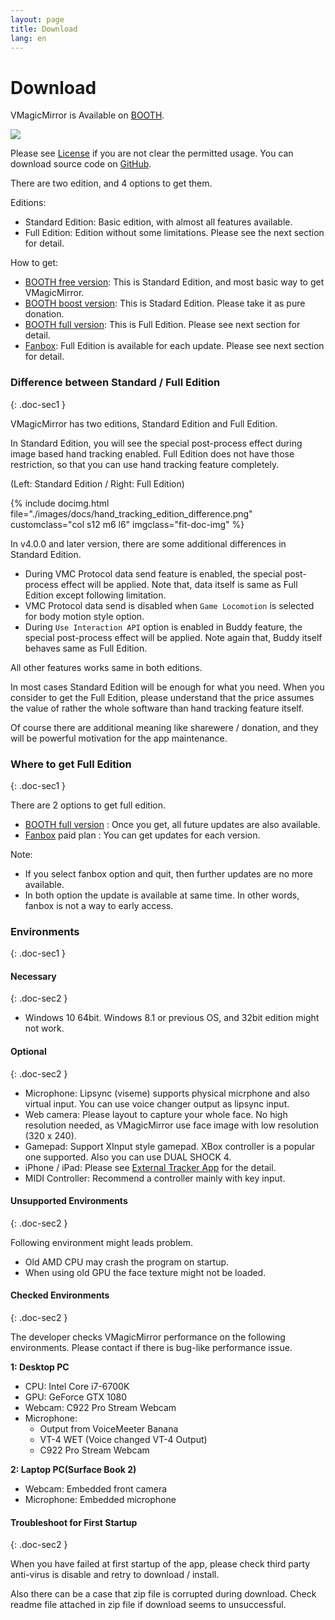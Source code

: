 ```yaml
---
layout: page
title: Download
lang: en
---
```


# Download

VMagicMirror is Available on [BOOTH](https://booth.pm/ja/items/1272298).

<a target="_blank" href="https://baku-dreameater.booth.pm/items/1272298/">
  <img class="full-width-mobile" src="https://asset.booth.pm/static-images/banner/468x60_02.png">
</a>

Please see  [License](../license) if you are not clear the permitted usage.
You can download source code on [GitHub](https://github.com/malaybaku/VMagicMirror).

There are two edition, and 4 options to get them.

Editions:

<div class="doc-ul" markdown="1">

- Standard Edition: Basic edition, with almost all features available.
- Full Edition: Edition without some limitations. Please see the next section for detail.

</div>

How to get:

<div class="doc-ul" markdown="1">

- [BOOTH free version](https://baku-dreameater.booth.pm/items/1272298): This is Standard Edition, and most basic way to get VMagicMirror.
- [BOOTH boost version](https://baku-dreameater.booth.pm/items/1272298): This is Stadard Edition. Please take it as pure donation.
- [BOOTH full version](https://baku-dreameater.booth.pm/items/3064040): This is Full Edition. Please see next section for detail.
- [Fanbox](https://baku-dreameater.fanbox.cc/): Full Edition is available for each update. Please see next section for detail.

</div>

### Difference between Standard / Full Edition
{: .doc-sec1 }

VMagicMirror has two editions, Standard Edition and Full Edition.

In Standard Edition, you will see the special post-process effect during image based hand tracking enabled.
Full Edition does not have those restriction, so that you can use hand tracking feature completely.

(Left: Standard Edition / Right: Full Edition)

<div class="row">
{% include docimg.html file="./images/docs/hand_tracking_edition_difference.png" customclass="col s12 m6 l6" imgclass="fit-doc-img" %}
</div>

In v4.0.0 and later version, there are some additional differences in Standard Edition.

<div class="doc-ul" markdown="1">

- During VMC Protocol data send feature is enabled, the special post-process effect will be applied. Note that, data itself is same as Full Edition except following limitation.
- VMC Protocol data send is disabled when `Game Locomotion` is selected for body motion style option.
- During `Use Interaction API` option is enabled in Buddy feature, the special post-process effect will be applied. Note again that, Buddy itself behaves same as Full Edition.

</div>


All other features works same in both editions.

In most cases Standard Edition will be enough for what you need.
When you consider to get the Full Edition, please understand that the price assumes the value of rather the whole software than hand tracking feature itself. 

Of course there are additional meaning like sharewere / donation, and they will be powerful motivation for the app maintenance.


### Where to get Full Edition
{: .doc-sec1 }

There are 2 options to get full edition.

<div class="doc-ul" markdown="1">

- [BOOTH full version](https://baku-dreameater.booth.pm/items/3064040) : Once you get, all future updates are also available.
- [Fanbox](https://baku-dreameater.fanbox.cc/) paid plan : You can get updates for each version.

</div>

Note:

<div class="doc-ul" markdown="1">

- If you select fanbox option and quit, then further updates are no more available.
- In both option the update is available at same time. In other words, fanbox is not a way to early access.

</div>


### Environments
{: .doc-sec1 }

#### Necessary
{: .doc-sec2 }

<div class="doc-ul" markdown="1">

- Windows 10 64bit. Windows 8.1 or previous OS, and 32bit edition might not work.

</div>

#### Optional
{: .doc-sec2 }

<div class="doc-ul" markdown="1">

- Microphone: Lipsync (viseme) supports physical micrphone and also virtual input. You can use voice changer output as lipsync input.
- Web camera: Please layout to capture your whole face. No high resolution needed, as VMagicMirror use face image with low resolution (320 x 240).
- Gamepad: Support XInput style gamepad. XBox controller is a popular one supported. Also you can use DUAL SHOCK 4.
- iPhone / iPad: Please see [External Tracker App](../docs/external_tracker) for the detail.
- MIDI Controller: Recommend a controller mainly with key input.

</div>

#### Unsupported Environments
{: .doc-sec2 }

Following environment might leads problem.

<div class="doc-ul" markdown="1">

- Old AMD CPU may crash the program on startup.
- When using old GPU the face texture might not be loaded.

</div>

#### Checked Environments
{: .doc-sec2 }

The developer checks VMagicMirror performance on the following environments. Please contact if there is bug-like performance issue.


**1: Desktop PC**

<div class="doc-ul" markdown="1">

- CPU: Intel Core i7-6700K
- GPU: GeForce GTX 1080
- Webcam: C922 Pro Stream Webcam
- Microphone: 
    - Output from VoiceMeeter Banana
    - VT-4 WET (Voice changed VT-4 Output)
    - C922 Pro Stream Webcam

</div>

**2: Laptop PC(Surface Book 2)**

<div class="doc-ul" markdown="1">

- Webcam: Embedded front camera
- Microphone: Embedded microphone

</div>

<a id="troubleshoot_first_startup"></a>

#### Troubleshoot for First Startup
{: .doc-sec2 }

When you have failed at first startup of the app, please check third party anti-virus is disable and retry to download / install.

Also there can be a case that zip file is corrupted during download. Check readme file attached in zip file if download seems to unsuccessful.
